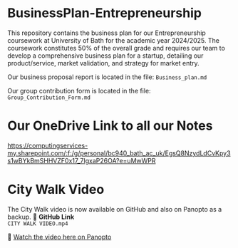 # BusinessPlan-Entrepreneurship

This repository contains the business plan for our Entrepreneurship coursework at University of Bath for the academic year 2024/2025. The coursework constitutes 50% of the overall grade and requires our team to develop a comprehensive business plan for a startup, detailing our product/service, market validation, and strategy for market entry.

Our business proposal report is located in the file: `Business_plan.md`

Our group contribution form is located in the file: `Group_Contribution_Form.md`

# Our OneDrive Link to all our Notes

https://computingservices-my.sharepoint.com/:f:/g/personal/bc940_bath_ac_uk/EgsQ8NzydLdCvKpy3s1wBYkBmSHHVZF0x17_7IgxaP26OA?e=uMwWPR

# City Walk Video

The City Walk video is now available on GitHub and also on Panopto as a backup.
📁 **GitHub Link**  
`CITY WALK VIDEO.mp4`

🔗 [Watch the video here on Panopto](https://uniofbath.cloud.panopto.eu/Panopto/Pages/Viewer.aspx?id=0a28ca57-869c-496c-b6a3-b2c700de05ef)
